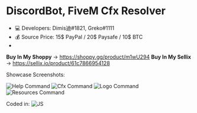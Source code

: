 # DiscordBot, FiveM Cfx Resolver #
- 💻 Developers: Dimis迪#1821, Greko#1111
- 💰 Source Price: 15$ PayPal / 20$ Paysafe / 10$ BTC
- 
**Buy In My Shoppy** -> https://shoppy.gg/product/m1wU294
**Buy In My Sellix** -> https://sellix.io/product/61c7866954128 

Showcase Screenshots:

![Help Command](https://cdn.discordapp.com/attachments/924399570329427988/924399698196959302/unknown.png)
![Cfx Command](https://cdn.discordapp.com/attachments/924399570329427988/924399611710423110/unknown.png)
![Logo Command](https://cdn.discordapp.com/attachments/924399570329427988/924399611710423110/unknown.png)
![Resources Command](https://cdn.discordapp.com/attachments/924399570329427988/924400245851426836/unknown.png)





Coded in:
![JS](https://img.shields.io/badge/javascript-%23323330.svg?style=for-the-badge&logo=javascript&logoColor=%23F7DF1E)
